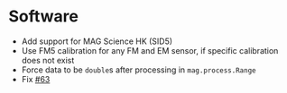 # Software

- Add support for MAG Science HK (SID5)
- Use FM5 calibration for any FM and EM sensor, if specific calibration does not exist
- Force data to be `double`s after processing in `mag.process.Range`
- Fix [#63](https://github.com/ImperialCollegeLondon/MAG-Data-Visualization-Toolbox/issues/63)
